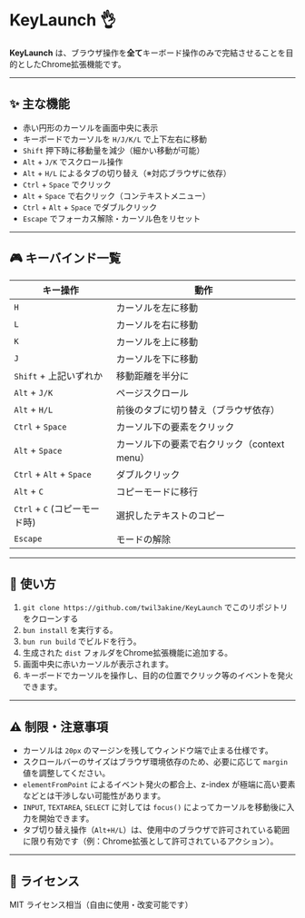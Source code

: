 # KeyLaunch 👌

**KeyLaunch** は、ブラウザ操作を**全て**キーボード操作のみで完結させることを目的としたChrome拡張機能です。

---

## ✨ 主な機能

- 赤い円形のカーソルを画面中央に表示
- キーボードでカーソルを `H/J/K/L` で上下左右に移動
- `Shift` 押下時に移動量を減少（細かい移動が可能）
- `Alt` + `J/K` でスクロール操作
- `Alt` + `H/L` によるタブの切り替え（※対応ブラウザに依存）
- `Ctrl` + `Space` でクリック
- `Alt` + `Space` で右クリック（コンテキストメニュー）
- `Ctrl` + `Alt` + `Space` でダブルクリック
- `Escape` でフォーカス解除・カーソル色をリセット

---

## 🎮 キーバインド一覧

| キー操作                     | 動作                                  |
|-----------------------------|---------------------------------------|
| `H`                         | カーソルを左に移動                     |
| `L`                         | カーソルを右に移動                     |
| `K`                         | カーソルを上に移動                     |
| `J`                         | カーソルを下に移動                     |
| `Shift` + 上記いずれか        | 移動距離を半分に                        |
| `Alt` + `J/K`           | ページスクロール                       |
| `Alt` + `H/L`               | 前後のタブに切り替え（ブラウザ依存）     |
| `Ctrl` + `Space`            | カーソル下の要素をクリック               |
| `Alt` + `Space`             | カーソル下の要素で右クリック（context menu）|
| `Ctrl` + `Alt` + `Space`    | ダブルクリック                         |
| `Alt` + `C`                 | コピーモードに移行                     |
| `Ctrl` + `C` (コピーモード時) | 選択したテキストのコピー               |
| `Escape`                    | モードの解除|

---

## 🔧 使い方

1. `git clone https://github.com/twil3akine/KeyLaunch` でこのリポジトリをクローンする
2. `bun install` を実行する。
3. `bun run build` でビルドを行う。
4. 生成された `dist` フォルダをChrome拡張機能に追加する。
5. 画面中央に赤いカーソルが表示されます。
6. キーボードでカーソルを操作し、目的の位置でクリック等のイベントを発火できます。

---

## ⚠️ 制限・注意事項

- カーソルは `20px` のマージンを残してウィンドウ端で止まる仕様です。
- スクロールバーのサイズはブラウザ環境依存のため、必要に応じて `margin` 値を調整してください。
- `elementFromPoint` によるイベント発火の都合上、z-index が極端に高い要素などとは干渉しない可能性があります。
- `INPUT`, `TEXTAREA`, `SELECT` に対しては `focus()` によってカーソルを移動後に入力を開始できます。
- タブ切り替え操作（`Alt+H/L`）は、使用中のブラウザで許可されている範囲に限り有効です（例：Chrome拡張として許可されているアクション）。

---

## 📄 ライセンス

MIT ライセンス相当（自由に使用・改変可能です）

